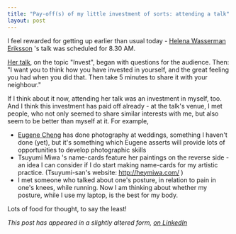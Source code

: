```yaml
---
title: "Pay-off(s) of my little investment of sorts: attending a talk"
layout: post
---
```

I feel rewarded for getting up earlier than usual today - 
[Helena Wasserman Eriksson](https://www.hnworth.com/article/truths/life/why-i-started-stage-6-a-conscious-co-living-space/)
 's talk was scheduled for 8.30 AM.

[Her talk](https://creativemornings.com/talks/helena-wasserman-eriksson-on-invest), 
on the topic "Invest", began with questions for the audience. Then: "I want you to think how you have invested in yourself, and the great feeling you had when you did that. Then take 5 minutes to share it with your neighbour."

If I think about it now, attending her talk was an investment in myself, too. And I think this investment has paid off already - at the talk's venue, I met people, who not only seemed to share similar interests with me, but also seem to be better than myself at it. For example,

- [Eugene Cheng](https://www.linkedin.com/in/eugeneseancheng/) has done photography at weddings, something I haven't done (yet), but it's something which Eugene asserts will provide lots of opportunities to develop photographic skills
- Tsuyumi Miwa 's name-cards feature her paintings on the reverse side - an idea I can consider if I do start making name-cards for my artistic practice. (Tsuyumi-san's website: http://heymiwa.com/ )
- I met someone who talked about one's posture, in relation to pain in one's knees, while running. Now I am thinking about whether my posture, while I use my laptop, is the best for my body.

Lots of food for thought, to say the least!

*This post has appeared in a slightly altered form, 
[on LinkedIn](https://www.linkedin.com/feed/update/urn:li:activity:6639002362029666304/)*
